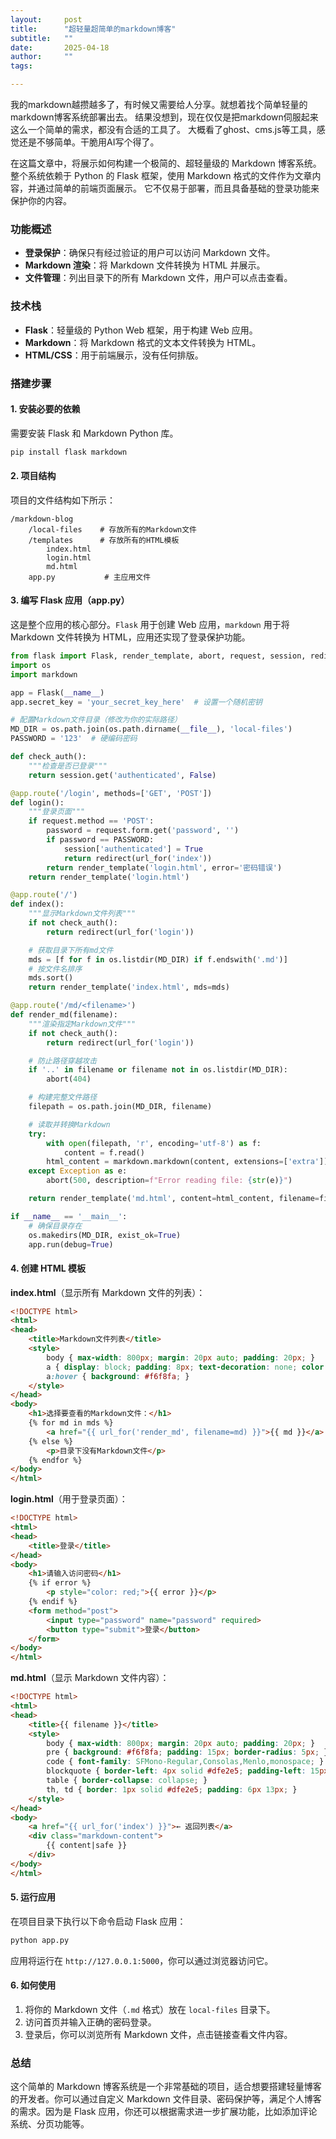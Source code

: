 ```yaml
---
layout:     post
title:      "超轻量超简单的markdown博客"
subtitle:   ""
date:       2025-04-18
author:     ""
tags:

---
```



我的markdown越攒越多了，有时候又需要给人分享。就想着找个简单轻量的markdown博客系统部署出去。
结果没想到，现在仅仅是把markdown伺服起来这么一个简单的需求，都没有合适的工具了。
大概看了ghost、cms.js等工具，感觉还是不够简单。干脆用AI写个得了。

在这篇文章中，将展示如何构建一个极简的、超轻量级的 Markdown 博客系统。整个系统依赖于 Python 的 Flask 框架，使用 Markdown 格式的文件作为文章内容，并通过简单的前端页面展示。
它不仅易于部署，而且具备基础的登录功能来保护你的内容。

### **功能概述**

- **登录保护**：确保只有经过验证的用户可以访问 Markdown 文件。
- **Markdown 渲染**：将 Markdown 文件转换为 HTML 并展示。
- **文件管理**：列出目录下的所有 Markdown 文件，用户可以点击查看。

### **技术栈**

- **Flask**：轻量级的 Python Web 框架，用于构建 Web 应用。
- **Markdown**：将 Markdown 格式的文本文件转换为 HTML。
- **HTML/CSS**：用于前端展示，没有任何排版。

### **搭建步骤**

#### 1. **安装必要的依赖**

需要安装 Flask 和 Markdown Python 库。

```bash
pip install flask markdown
```

#### 2. **项目结构**

项目的文件结构如下所示：

```
/markdown-blog
    /local-files    # 存放所有的Markdown文件
    /templates      # 存放所有的HTML模板
        index.html
        login.html
        md.html
    app.py           # 主应用文件
```

#### 3. **编写 Flask 应用（app.py）**

这是整个应用的核心部分。`Flask` 用于创建 Web 应用，`markdown` 用于将 Markdown 文件转换为 HTML，应用还实现了登录保护功能。

```python
from flask import Flask, render_template, abort, request, session, redirect, url_for
import os
import markdown

app = Flask(__name__)
app.secret_key = 'your_secret_key_here'  # 设置一个随机密钥

# 配置Markdown文件目录（修改为你的实际路径）
MD_DIR = os.path.join(os.path.dirname(__file__), 'local-files')
PASSWORD = '123'  # 硬编码密码

def check_auth():
    """检查是否已登录"""
    return session.get('authenticated', False)

@app.route('/login', methods=['GET', 'POST'])
def login():
    """登录页面"""
    if request.method == 'POST':
        password = request.form.get('password', '')
        if password == PASSWORD:
            session['authenticated'] = True
            return redirect(url_for('index'))
        return render_template('login.html', error='密码错误')
    return render_template('login.html')

@app.route('/')
def index():
    """显示Markdown文件列表"""
    if not check_auth():
        return redirect(url_for('login'))

    # 获取目录下所有md文件
    mds = [f for f in os.listdir(MD_DIR) if f.endswith('.md')]
    # 按文件名排序
    mds.sort()
    return render_template('index.html', mds=mds)

@app.route('/md/<filename>')
def render_md(filename):
    """渲染指定Markdown文件"""
    if not check_auth():
        return redirect(url_for('login'))

    # 防止路径穿越攻击
    if '..' in filename or filename not in os.listdir(MD_DIR):
        abort(404)

    # 构建完整文件路径
    filepath = os.path.join(MD_DIR, filename)

    # 读取并转换Markdown
    try:
        with open(filepath, 'r', encoding='utf-8') as f:
            content = f.read()
        html_content = markdown.markdown(content, extensions=['extra'])
    except Exception as e:
        abort(500, description=f"Error reading file: {str(e)}")

    return render_template('md.html', content=html_content, filename=filename)

if __name__ == '__main__':
    # 确保目录存在
    os.makedirs(MD_DIR, exist_ok=True)
    app.run(debug=True)
```

#### 4. **创建 HTML 模板**

**index.html**（显示所有 Markdown 文件的列表）：
```html
<!DOCTYPE html>
<html>
<head>
    <title>Markdown文件列表</title>
    <style>
        body { max-width: 800px; margin: 20px auto; padding: 20px; }
        a { display: block; padding: 8px; text-decoration: none; color: #0366d6; }
        a:hover { background: #f6f8fa; }
    </style>
</head>
<body>
    <h1>选择要查看的Markdown文件：</h1>
    {% for md in mds %}
        <a href="{{ url_for('render_md', filename=md) }}">{{ md }}</a>
    {% else %}
        <p>目录下没有Markdown文件</p>
    {% endfor %}
</body>
</html>
```

**login.html**（用于登录页面）：
```html
<!DOCTYPE html>
<html>
<head>
    <title>登录</title>
</head>
<body>
    <h1>请输入访问密码</h1>
    {% if error %}
        <p style="color: red;">{{ error }}</p>
    {% endif %}
    <form method="post">
        <input type="password" name="password" required>
        <button type="submit">登录</button>
    </form>
</body>
</html>
```

**md.html**（显示 Markdown 文件内容）：
```html
<!DOCTYPE html>
<html>
<head>
    <title>{{ filename }}</title>
    <style>
        body { max-width: 800px; margin: 20px auto; padding: 20px; }
        pre { background: #f6f8fa; padding: 15px; border-radius: 5px; }
        code { font-family: SFMono-Regular,Consolas,Menlo,monospace; }
        blockquote { border-left: 4px solid #dfe2e5; padding-left: 15px; color: #6a737d; }
        table { border-collapse: collapse; }
        th, td { border: 1px solid #dfe2e5; padding: 6px 13px; }
    </style>
</head>
<body>
    <a href="{{ url_for('index') }}">← 返回列表</a>
    <div class="markdown-content">
        {{ content|safe }}
    </div>
</body>
</html>
```

#### 5. **运行应用**

在项目目录下执行以下命令启动 Flask 应用：

```bash
python app.py
```

应用将运行在 `http://127.0.0.1:5000`，你可以通过浏览器访问它。

#### 6. **如何使用**

1. 将你的 Markdown 文件（`.md` 格式）放在 `local-files` 目录下。
2. 访问首页并输入正确的密码登录。
3. 登录后，你可以浏览所有 Markdown 文件，点击链接查看文件内容。

### **总结**
这个简单的 Markdown 博客系统是一个非常基础的项目，适合想要搭建轻量博客的开发者。你可以通过自定义 Markdown 文件目录、密码保护等，满足个人博客的需求。因为是 Flask 应用，你还可以根据需求进一步扩展功能，比如添加评论系统、分页功能等。
